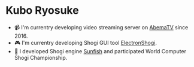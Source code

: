 # Kubo Ryosuke

- 📹 I'm currentry developing video streaming server on [AbemaTV](https://github.com/abema) since 2016.
- 🎮 I'm currentry developing Shogi GUI tool [ElectronShogi](https://github.com/sunfish-shogi/electron-shogi).
- 🧠 I developed Shogi engine [Sunfish](https://github.com/sunfish-shogi/sunfish4) and participated World Computer Shogi Championship.
